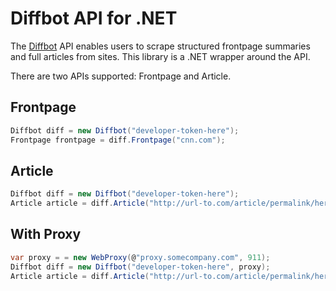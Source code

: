 # Diffbot API for .NET

The [Diffbot](http://diffbot.com) API enables users to scrape structured frontpage summaries and full articles from sites. This library is a .NET wrapper around the API.


There are two APIs supported: Frontpage and Article.

## Frontpage

```C#
Diffbot diff = new Diffbot("developer-token-here");
Frontpage frontpage = diff.Frontpage("cnn.com");
```

## Article

```C#
Diffbot diff = new Diffbot("developer-token-here");
Article article = diff.Article("http://url-to.com/article/permalink/here/");
```

## With Proxy

```C#
var proxy = = new WebProxy(@"proxy.somecompany.com", 911);
Diffbot diff = new Diffbot("developer-token-here", proxy);
Article article = diff.Article("http://url-to.com/article/permalink/here/");
```